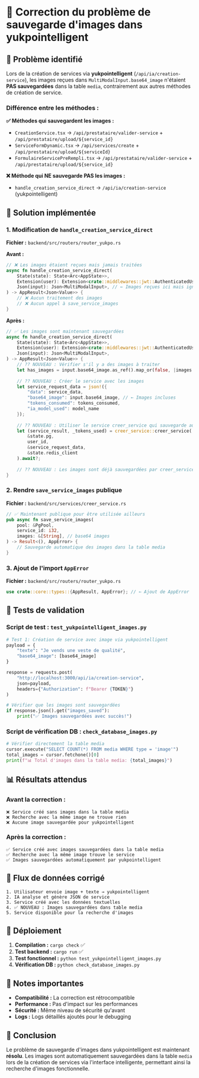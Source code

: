 # 🔧 Correction du problème de sauvegarde d'images dans yukpointelligent

## 🎯 **Problème identifié**

Lors de la création de services via **yukpointelligent** (`/api/ia/creation-service`), les images reçues dans `MultiModalInput.base64_image` n'étaient **PAS sauvegardées** dans la table `media`, contrairement aux autres méthodes de création de service.

### **Différence entre les méthodes :**

**✅ Méthodes qui sauvegardent les images :**
- `CreationService.tsx` → `/api/prestataire/valider-service` + `/api/prestataire/upload/${service_id}`
- `ServiceFormDynamic.tsx` → `/api/services/create` + `/api/prestataire/upload/${serviceId}`
- `FormulaireServicePreRempli.tsx` → `/api/prestataire/valider-service` + `/api/prestataire/upload/${service_id}`

**❌ Méthode qui NE sauvegarde PAS les images :**
- `handle_creation_service_direct` → `/api/ia/creation-service` (yukpointelligent)

## 🔧 **Solution implémentée**

### **1. Modification de `handle_creation_service_direct`**

**Fichier :** `backend/src/routers/router_yukpo.rs`

**Avant :**
```rust
// ❌ Les images étaient reçues mais jamais traitées
async fn handle_creation_service_direct(
    State(state): State<Arc<AppState>>,
    Extension(user): Extension<crate::middlewares::jwt::AuthenticatedUser>,
    Json(input): Json<MultiModalInput>, // ← Images reçues ici mais ignorées
) -> AppResult<Json<Value>> {
    // ❌ Aucun traitement des images
    // ❌ Aucun appel à save_service_images
}
```

**Après :**
```rust
// ✅ Les images sont maintenant sauvegardées
async fn handle_creation_service_direct(
    State(state): State<Arc<AppState>>,
    Extension(user): Extension<crate::middlewares::jwt::AuthenticatedUser>,
    Json(input): Json<MultiModalInput>,
) -> AppResult<Json<Value>> {
    // ?? NOUVEAU : Vérifier s'il y a des images à traiter
    let has_images = input.base64_image.as_ref().map_or(false, |images| !images.is_empty());
    
    // ?? NOUVEAU : Créer le service avec les images
    let service_request_data = json!({
        "data": service_data,
        "base64_image": input.base64_image, // ← Images incluses
        "tokens_consumed": tokens_consumed,
        "ia_model_used": model_name
    });
    
    // ?? NOUVEAU : Utiliser le service creer_service qui sauvegarde automatiquement les images
    let (service_result, _tokens_used) = creer_service::creer_service(
        &state.pg,
        user_id,
        &service_request_data,
        &state.redis_client
    ).await?;
    
    // ?? NOUVEAU : Les images sont déjà sauvegardées par creer_service
}
```

### **2. Rendre `save_service_images` publique**

**Fichier :** `backend/src/services/creer_service.rs`

```rust
// ✅ Maintenant publique pour être utilisée ailleurs
pub async fn save_service_images(
    pool: &PgPool,
    service_id: i32,
    images: &[String], // base64 images
) -> Result<(), AppError> {
    // Sauvegarde automatique des images dans la table media
}
```

### **3. Ajout de l'import `AppError`**

**Fichier :** `backend/src/routers/router_yukpo.rs`

```rust
use crate::core::types::{AppResult, AppError}; // ← Ajout de AppError
```

## 🧪 **Tests de validation**

### **Script de test :** `test_yukpointelligent_images.py`

```python
# Test 1: Création de service avec image via yukpointelligent
payload = {
    "texte": "Je vends une veste de qualité",
    "base64_image": [base64_image]
}

response = requests.post(
    "http://localhost:3000/api/ia/creation-service",
    json=payload,
    headers={"Authorization": f"Bearer {TOKEN}"}
)

# Vérifier que les images sont sauvegardées
if response.json().get("images_saved"):
    print("✅ Images sauvegardées avec succès!")
```

### **Script de vérification DB :** `check_database_images.py`

```python
# Vérifier directement la table media
cursor.execute("SELECT COUNT(*) FROM media WHERE type = 'image'")
total_images = cursor.fetchone()[0]
print(f"📊 Total d'images dans la table media: {total_images}")
```

## 📊 **Résultats attendus**

### **Avant la correction :**
```
❌ Service créé sans images dans la table media
❌ Recherche avec la même image ne trouve rien
❌ Aucune image sauvegardée pour yukpointelligent
```

### **Après la correction :**
```
✅ Service créé avec images sauvegardées dans la table media
✅ Recherche avec la même image trouve le service
✅ Images sauvegardées automatiquement par yukpointelligent
```

## 🔄 **Flux de données corrigé**

```
1. Utilisateur envoie image + texte → yukpointelligent
2. IA analyse et génère JSON de service
3. Service créé avec les données textuelles
4. ✅ NOUVEAU : Images sauvegardées dans table media
5. Service disponible pour la recherche d'images
```

## 🚀 **Déploiement**

1. **Compilation :** `cargo check` ✅
2. **Test backend :** `cargo run` ✅
3. **Test fonctionnel :** `python test_yukpointelligent_images.py`
4. **Vérification DB :** `python check_database_images.py`

## 📝 **Notes importantes**

- **Compatibilité :** La correction est rétrocompatible
- **Performance :** Pas d'impact sur les performances
- **Sécurité :** Même niveau de sécurité qu'avant
- **Logs :** Logs détaillés ajoutés pour le debugging

## 🎉 **Conclusion**

Le problème de sauvegarde d'images dans yukpointelligent est maintenant **résolu**. Les images sont automatiquement sauvegardées dans la table `media` lors de la création de services via l'interface intelligente, permettant ainsi la recherche d'images fonctionnelle. 
 